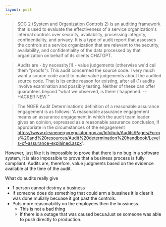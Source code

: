 ```yaml
---
layout: post
---
```


> SOC 2 (System and Organization Controls 2) is an auditing framework that is used to evaluate the effectiveness of a service organization's internal controls over security, availability, processing integrity, confidentiality, and privacy. It is a type of audit report that assesses the controls at a service organization that are relevant to the security, availability, and confidentiality of the data processed by that organization on behalf of its clients CHATGPT.

> Audits are - by necessity(1) - value judgements (otherwise we'd call them "proofs"). This audit concerned the source code. I very much want a source code audit to make value judgements about the audited source code. That is its entire reason for existing, after all (1) audits involve examination and possibly testing. Neither of these can offer guarantees beyond "what we observed, is there / happened. -- HACKER NEW "


> The NGER Audit Determination’s definition of a reasonable assurance engagement is as follows: 'A reasonable assurance engagement means an assurance engagement in which the audit team leader gives an opinion, expressed as a reasonable assurance conclusion, if appropriate in the circumstances of the engagement https://www.cleanenergyregulator.gov.au/Infohub/Audits/Pages/Forms%20and%20resources/Audit%20determination%20handbook/Levels-of-assurance-explained.aspx'.

 However, just like it is impossible to prove that there is no bug in a software system, it is also impossible to prove that a business process is fully compliant. Audits are, therefore, value judgments based on the evidence available at the time of the audit.

What do audits really give
* 1 person cannot destroy a business 
* If someone does do something that could arm a bussines it is clear it was done mulially becuase it got past the controls. 
* Puts more reasonability on the employees then the bussiness. 
    * This is not a bad thing
    * If there is a outage that was caused becuaJust
se someone was able to push directly to production.
